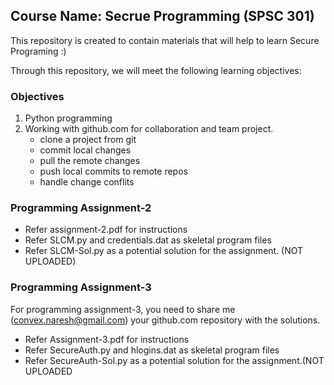 ## Course Name: Secrue Programming (SPSC 301)
This repository is created to contain materials that will help to learn Secure Programing :)

Through this repository, we will meet the following learning objectives:
### Objectives
1. Python programming
1. Working with github.com for collaboration and team project.
    * clone a project from git
    * commit local changes
    * pull the remote changes
    * push local commits to remote repos
    * handle change conflits

### Programming Assignment-2

* Refer assignment-2.pdf for instructions
* Refer SLCM.py and credentials.dat as skeletal program files
* Refer SLCM-Sol.py as a potential solution for the assignment. (NOT UPLOADED)

### Programming Assignment-3

For programming assignment-3, you need to share me (convex.naresh@gmail.com) your github.com repository with the solutions.
* Refer Assignment-3.pdf for instructions
* Refer SecureAuth.py and hlogins.dat as skeletal program files
* Refer SecureAuth-Sol.py as a potential solution for the assignment.(NOT UPLOADED

